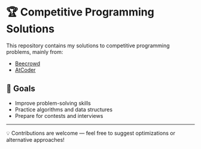 # 🏆 Competitive Programming Solutions

This repository contains my solutions to competitive programming problems, mainly from:

- [Beecrowd](https://www.beecrowd.com.br/)
- [AtCoder](https://atcoder.jp/)


## 🚀 Goals
- Improve problem-solving skills
- Practice algorithms and data structures
- Prepare for contests and interviews

---
💡 Contributions are welcome — feel free to suggest optimizations or alternative approaches!

